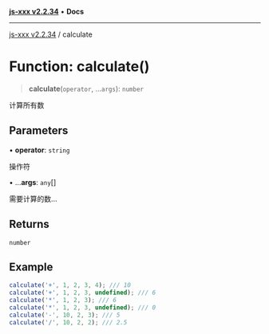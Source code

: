 [**js-xxx v2.2.34**](../README.md) • **Docs**

***

[js-xxx v2.2.34](../README.md) / calculate

# Function: calculate()

> **calculate**(`operator`, ...`args`): `number`

计算所有数

## Parameters

• **operator**: `string`

操作符

• ...**args**: `any`[]

需要计算的数...

## Returns

`number`

## Example

```ts
calculate('+', 1, 2, 3, 4); /// 10
calculate('+', 1, 2, 3, undefined); /// 6
calculate('*', 1, 2, 3); /// 6
calculate('*', 1, 2, 3, undefined); /// 0
calculate('-', 10, 2, 3); /// 5
calculate('/', 10, 2, 2); /// 2.5
```
